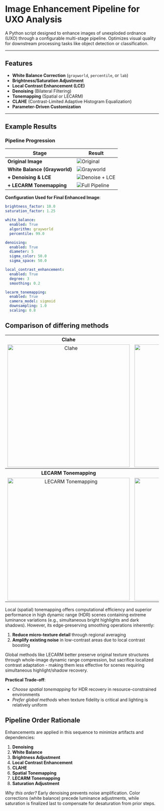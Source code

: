 # Image Enhancement Pipeline for UXO Analysis  

A Python script designed to enhance images of unexploded ordnance (UXO) through a configurable multi-stage pipeline. Optimizes visual quality for downstream processing tasks like object detection or classification.

---

## Features  
- **White Balance Correction** (`grayworld`, `percentile`, or `lab`)  
- **Brightness/Saturation Adjustment**  
- **Local Contrast Enhancement (LCE)**  
- **Denoising** (Bilateral Filtering)  
- **Tonemapping** (Spatial or LECARM)  
- **CLAHE** (Contrast-Limited Adaptive Histogram Equalization)  
- **Parameter-Driven Customization**  

---

## Example Results  

### Pipeline Progression  
| Stage | Result |  
|-------|--------|  
| **Original Image** | ![Original](images/uxo1.jpg) |  
| **White Balance (Grayworld)** | ![Grayworld](assets/uxo1-wb_grayworld.jpg) |  
| **+ Denoising & LCE** | ![Denoise + LCE](assets/uxo1-wb_grayworld_denoise-d5-sc50.0-ss50.0_lce-degree3-smoothing0.2.jpg) |  
| **+ LECARM Tonemapping** | ![Full Pipeline](assets/uxo1_b10.0_s1.25-wb_grayworld_denoise-d5-sc50.0-ss50.0_lce-degree3-smoothing0.2_lecarm-camerasigmoid-down1.0-scale0.8.jpg) |  

**Configuration Used for Final Enhanced Image**:

```yaml  
brightness_factor: 10.0
saturation_factor: 1.25

white_balance:
  enabled: True
  algorithm: grayworld
  percentile: 99.0

denoising:
  enabled: True
  diameter: 5
  sigma_color: 50.0
  sigma_space: 50.0

local_contrast_enhancement:
  enabled: True
  degree: 3
  smoothing: 0.2

lecarm_tonemapping:
  enabled: True
  camera_model: sigmoid
  downsampling: 1.0
  scaling: 0.8
```

## Comparison of differing methods

<table style="width:100%; text-align: center;">
  <tr>
    <th style="text-align: center;">Clahe</th>
    <th style="text-align: center;">Local Contrast Enhancement</th>
  </tr>
  <tr>
    <td><img src="assets/uxo1_b10.0_s1.25-wb_grayworld_clahe-kernel3-clip1.0_denoise-d5-sc50.0-ss50.0.jpg" alt="Clahe" width="400"></td>
    <td><img src="assets/uxo1-wb_grayworld_denoise-d5-sc50.0-ss50.0_lce-degree3-smoothing0.2.jpg" alt="Local Contrast Enhancement" width="400"></td>
  </tr>
  <tr>
    <th style="text-align: center;">LECARM Tonemapping</th>
    <th style="text-align: center;">Spatial Tonemapping</th>
  </tr>
  <tr>
    <td><img src="assets/uxo1_b10.0_s1.25-wb_grayworld_denoise-d5-sc50.0-ss50.0_lce-degree3-smoothing0.2_lecarm-camerasigmoid-down1.0-scale0.8.jpg" alt="LECARM Tonemapping" width="400"></td>
    <td><img src="assets/uxo1_b10.0_s1.25-wb_grayworld_denoise-d5-sc50.0-ss50.0_lce-degree3-smoothing0.2_stm-smoothing0.2-mid_tone0.5-tonal_width0.5-areas_dark0.5-areas_bright0.5.jpg" alt="Spatial Tonemapping" width="400"></td>
  </tr>
</table>

Local (spatial) tonemapping offers computational efficiency and superior performance in high dynamic range (HDR) scenes containing extreme luminance variations (e.g., simultaneous bright highlights and dark shadows). However, its edge-preserving smoothing operations inherently:  
1. **Reduce micro-texture detail** through regional averaging  
2. **Amplify existing noise** in low-contrast areas due to local contrast boosting  

Global methods like LECARM better preserve original texture structures through whole-image dynamic range compression, but sacrifice localized contrast adaptation - making them less effective for scenes requiring simultaneous highlight/shadow recovery.  

**Practical Trade-off**:  
- *Choose spatial tonemapping* for HDR recovery in resource-constrained environments  
- *Prefer global methods* when texture fidelity is critical and lighting is relatively uniform  

## Pipeline Order Rationale  

Enhancements are applied in this sequence to minimize artifacts and dependencies:

1. **Denoising**
2. **White Balance**  
3. **Brightness Adjustment**  
4. **Local Contrast Enhancement**  
5. **CLAHE**
6. **Spatial Tonemapping**
7. **LECARM Tonemapping**  
8. **Saturation Adjustment**  

*Why this order?* Early denoising prevents noise amplification. Color corrections (white balance) precede luminance adjustments, while saturation is finalized last to compensate for desaturation from prior steps.
